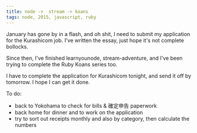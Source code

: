 ```yaml
---
title: node ->  stream -> koans
tags: node, 2015, javascript, ruby
---
```


January has gone by in a flash, and oh shit, I need to submit my application for the Kurashicom job.
I've written the essay, just hope it's not complete bollocks.

Since then, I've finished learnyounode, stream-adventure, and I've been trying to complete the Ruby Koans series too.

I have to complete the application for Kurashicom tonight, and send it off by tomorrow. I hope I can get it done.

To do:
  - back to Yokohama to check for bills & 確定申告 paperwork
  - back home for dinner and to work on the application
  - try to sort out receipts monthly and also by category, then calculate the numbers 